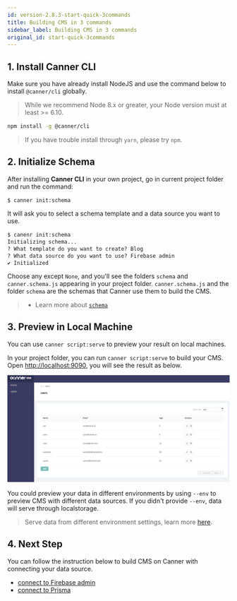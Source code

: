 ```yaml
---
id: version-2.8.3-start-quick-3commands
title: Building CMS in 3 commands
sidebar_label: Building CMS in 3 commands
original_id: start-quick-3commands
---
```


## 1. Install Canner CLI

Make sure you have already install NodeJS and use the command below to install `@canner/cli` globally.

> While we recommend Node 8.x or greater, your Node version must at least >= 6.10.

```sh
npm install -g @canner/cli
```

> If you have trouble install through `yarn`, please try `npm`.

## 2. Initialize Schema

After installing **Canner CLI** in your own project, go in current project folder and run the command:

```shell
$ canner init:schema
```

It will ask you to select a schema template and a data source you want to use.

```shell
$ canenr init:schema
Initializing schema...
? What template do you want to create? Blog
? What data source do you want to use? Firebase admin
✔ Initialized
```

Choose any except `None`, and you'll see the folders `schema` and `canner.schema.js` appearing in your project folder. `canner.schema.js` and the folder `schema` are the schemas that Canner use them to build the CMS.

> - Learn more about [`schema`](file-canner-schema-js.md)

## 3. Preview in Local Machine

You can use `canner script:serve` to preview your result on local machines.

In your project folder, you can run `canner script:serve` to build your CMS. Open [http://localhost:9090](http://localhost:9090), you will see the result as below.

![users-cms](/docs/assets/users-cms.png)

You could preview your data in different environments by using `--env` to preview CMS with different data sources. If you didn't provide `--env`, data will serve through localstorage.


> Serve data from different environment settings, learn more [here](cli-development.md).


## 4. Next Step

You can follow the instruction below to build CMS on Canner with connecting your data source.

- [connect to Firebase admin](tutorial-connect-to-firebase.md)
- [connect to Prisma](tutorial-connect-to-prisma.md)
